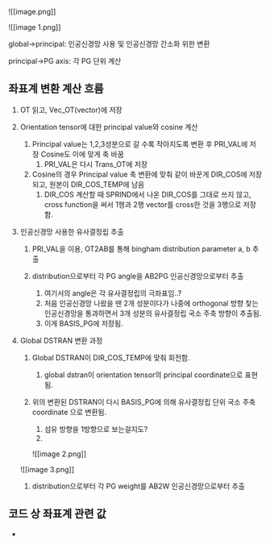   

![[image.png]]

![[image 1.png]]

  

global→principal: 인공신경망 사용 및 인공신경망 간소화 위한 변환

principal→PG axis: 각 PG 단위 계산

  

## 좌표계 변환 계산 흐름

1. OT 읽고, Vec_OT(vector)에 저장
2. Orientation tensor에 대한 principal value와 cosine 계산
    1. Principal value는 1,2,3성분으로 갈 수록 작아지도록 변환 후 PRI_VAL에 저장 Cosine도 이에 맞게 축 바꿈
        1. PRI_VAL은 다시 Trans_OT에 저장
    2. Cosine의 경우 Principal value 축 변환에 맞춰 같이 바꾼게 DIR_COS에 저장되고, 원본이 DIR_COS_TEMP에 남음
        1. DIR_COS 계산할 때 SPRIND에서 나온 DIR_COS를 그대로 쓰지 않고, cross function을 써서 1행과 2행 vector를 cross한 것을 3행으로 저장함.
3. 인공신경망 사용한 유사결정립 추출
    
    1. PRI_VAL을 이용, OT2AB를 통해 bingham distribution parameter a, b 추출
    2. distribution으로부터 각 PG angle을 AB2PG 인공신경망으로부터 추출
        
        1. 여기서의 angle은 각 유사결정립의 극좌표임..?
        2. 처음 인공신경망 나왔을 땐 2개 성분이다가 나중에 orthogonal 방향 찾는 인공신경망을 통과하면서 3개 성분의 유사결정립 국소 주축 방향이 추출됨.
        3. 이게 BASIS_PG에 저장됨.
1. Global DSTRAN 변환 과정
	1. Global DSTRAN이 DIR_COS_TEMP에 맞춰 회전함. 
		1. global dstran이 orientation tensor의 principal coordinate으로 표현됨.
	2. 위의 변환된 DSTRAN이 다시 BASIS_PG에 의해 유사결정립 단위 국소 주축coordinate 으로 변환됨.
		1. 섬유 방향을 1방향으로 보는걸지도?
		2. 
        
        ![[image 2.png]]
        
    
    ![[image 3.png]]
    
    1. distribution으로부터 각 PG weight를 AB2W 인공신경망으로부터 추출

  

## 코드 상 좌표계 관련 값

-

